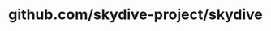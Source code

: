 ---
layout: post
title: github.com/skydive-project/skydive
categories: link
tags: [انگلیسی, برنامه‌نویسی]
---